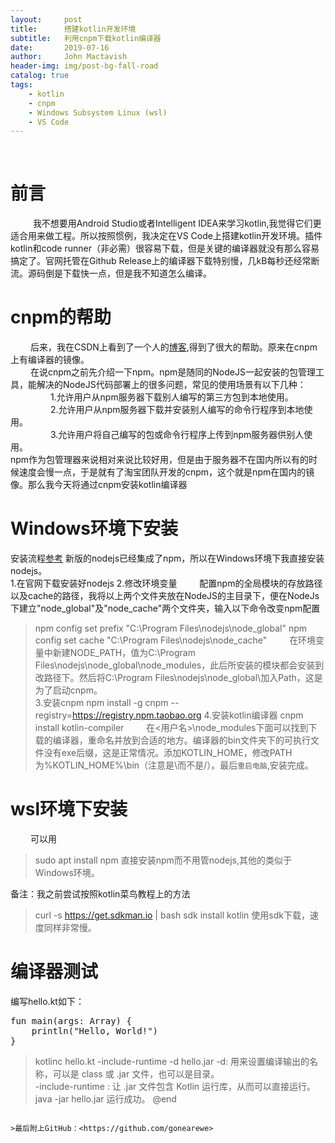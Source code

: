 ```yaml
---
layout:     post
title:      搭建kotlin开发环境
subtitle:   利用cnpm下载kotlin编译器
date:       2019-07-16
author:     John Mactavish
header-img: img/post-bg-fall-road
catalog: true
tags:
    - kotlin
    - cnpm
    - Windows Subsystem Linux (wsl)
    - VS Code
---
```


&emsp; 
# 前言
&emsp; &emsp; 我不想要用Android Studio或者Intelligent IDEA来学习kotlin,我觉得它们更适合用来做工程。所以按照惯例，我决定在VS Code上搭建kotlin开发环境。插件kotlin和code runner（非必需）很容易下载，但是关键的编译器就没有那么容易搞定了。官网托管在Github Release上的编译器下载特别慢，几kB每秒还经常断流。源码倒是下载快一点，但是我不知道怎么编译。

# cnpm的帮助
&emsp; &emsp;后来，我在CSDN上看到了一个人的[博客](https://blog.csdn.net/fyinthesky/article/details/90401497),得到了很大的帮助。原来在cnpm上有编译器的镜像。   
&emsp; &emsp;在说cnpm之前先介绍一下npm。npm是随同的NodeJS一起安装的包管理工具，能解决的NodeJS代码部署上的很多问题，常见的使用场景有以下几种：    
&emsp; &emsp;&emsp; &emsp;1.允许用户从npm服务器下载别人编写的第三方包到本地使用。    
&emsp; &emsp;&emsp; &emsp;2.允许用户从npm服务器下载并安装别人编写的命令行程序到本地使用。    
&emsp; &emsp;&emsp; &emsp;3.允许用户将自己编写的包或命令行程序上传到npm服务器供别人使用。    
npm作为包管理器来说相对来说比较好用，但是由于服务器不在国内所以有的时候速度会慢一点，于是就有了淘宝团队开发的cnpm，这个就是npm在国内的镜像。那么我今天将通过cnpm安装kotlin编译器

# Windows环境下安装
安装流程[参考](https://www.cnblogs.com/yominhi/p/7039795.html)
新版的nodejs已经集成了npm，所以在Windows环境下我直接安装nodejs。    
1.在官网下载安装好nodejs
2.修改环境变量
&emsp; &emsp;配置npm的全局模块的存放路径以及cache的路径，我将以上两个文件夹放在NodeJS的主目录下，便在NodeJs下建立"node_global"及"node_cache"两个文件夹，输入以下命令改变npm配置   
>npm config set prefix "C:\Program Files\nodejs\node_global"
>npm config set cache "C:\Program Files\nodejs\node_cache"
&emsp; &emsp;在环境变量中新建NODE_PATH，值为C:\Program Files\nodejs\node_global\node_modules，此后所安装的模块都会安装到改路径下。然后将C:\Program Files\nodejs\node_global\加入Path，这是为了启动cnpm。   
3.安装cnpm
>npm install -g cnpm --registry=https://registry.npm.taobao.org
4.安装kotlin编译器
>cnpm install kotlin-compiler
&emsp; &emsp;在<用户名>\node_modules下面可以找到下载的编译器，重命名并放到合适的地方。编译器的bin文件夹下的可执行文件没有exe后缀，这是正常情况。添加KOTLIN_HOME，修改PATH为%KOTLIN_HOME%\bin（注意是\而不是/）。最后```重启电脑```,安装完成。

# wsl环境下安装
&emsp; &emsp;可以用   
>sudo apt install npm
直接安装npm而不用管nodejs,其他的类似于Windows环境。   

备注：我之前尝试按照kotlin菜鸟教程上的方法
>curl -s https://get.sdkman.io | bash
>sdk install kotlin
使用sdk下载，速度同样非常慢。

# 编译器测试
编写hello.kt如下：
<pre>
fun main(args: Array<String>) {
    println("Hello, World!")
}
</pre>
>kotlinc hello.kt -include-runtime -d hello.jar
-d: 用来设置编译输出的名称，可以是 class 或 .jar 文件，也可以是目录。    
-include-runtime : 让 .jar 文件包含 Kotlin 运行库，从而可以直接运行。   
>java -jar hello.jar
运行成功。
@end

```

>最后附上GitHub：<https://github.com/gonearewe>
